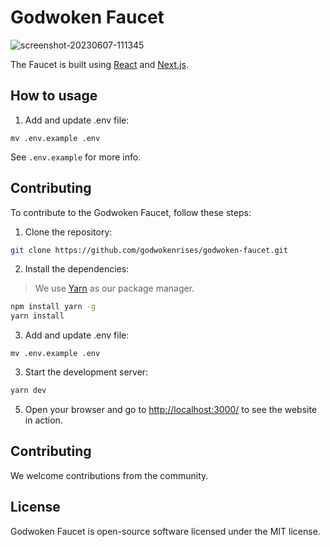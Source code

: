# Godwoken Faucet

![screenshot-20230607-111345](https://github.com/lee920217/godwoken-faucet/assets/11926244/cfd7b9e4-eadf-4f9d-b8f5-7381e88aac0a)


The Faucet is built using [React](https://reactjs.org/) and [Next.js](https://www.nextjs.com).

## How to usage

1. Add and update .env file:
```
mv .env.example .env
```

See `.env.example` for more info.

## Contributing 

To contribute to the Godwoken Faucet, follow these steps:

1. Clone the repository:

```bash
git clone https://github.com/godwokenrises/godwoken-faucet.git
```

2. Install the dependencies:
> We use [Yarn](https://yarnpkg.com/) as our package manager.

```bash
npm install yarn -g
yarn install
```

3. Add and update .env file:
```
mv .env.example .env
```

3. Start the development server:

```bash
yarn dev
```

5. Open your browser and go to [http://localhost:3000/](http://localhost:3000/) to see the website in action.

## Contributing

We welcome contributions from the community.

## License

Godwoken Faucet is open-source software licensed under the MIT license.
